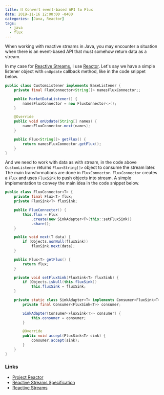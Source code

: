 ```yaml
---
title: ⛓ Convert event-based API to Flux
date: 2019-11-16 12:00:00 -0400
categories: [Java, Reactor]
tags:
  - java
  - flux
---
```


When working with reactive streams in Java, you may encounter a situation when there is an event-based API that must somehow return data as a stream.

In my case for [Reactive Streams](https://github.com/reactive-streams/reactive-streams-jvm), I use [Reactor](https://projectreactor.io/). Let's say we have a simple listener object with `onUpdate` callback method, like in the code snippet below.

```java
public class CustomListener implements BaseListener {
    private final FluxConnector<String[]> namesFluxConnector;;

    public MarketDataListener() {
        namesFluxConnector = new FluxConnector<>();
    }

    @Override
    public void onUpdate(String[] names) {
        namesFluxConnector.next(names);
    }

    public Flux<String[]> getFlux() {
        return namesFluxConnector.getFlux();
    }
}
```

And we need to work with data as with stream, in the code above `CustomListener` returns `Flux<String[]>` object to consume the stream later. The main transformations are done in `FluxConnector`. `FluxConnector` creates a `Flux` and uses `FluxSink` to push objects into stream. A simple implementation to convey the main idea in the code snippet below.

```java
public class FluxConnector<T> {
    private final Flux<T> flux;
    private FluxSink<T> fluxSink;

    public FluxConnector() {
        this.flux = Flux
            .create(new SinkAdapter<T>(this::setFluxSink))
            .share();
    }

    public void next(T data) {
        if (Objects.nonNull(fluxSink))
            fluxSink.next(data);
    }

    public Flux<T> getFlux() {
        return flux;
    }

    private void setFluxSink(FluxSink<T> fluxSink) {
        if (Objects.isNull(this.fluxSink))
            this.fluxSink = fluxSink;
    }

    private static class SinkAdapter<T> implements Consumer<FluxSink<T>> {
        private final Consumer<FluxSink<T>> consumer;

        SinkAdapter(Consumer<FluxSink<T>> consumer) {
            this.consumer = consumer;
        }

        @Override
        public void accept(FluxSink<T> sink) {
            consumer.accept(sink);
        }
    }
}
```

### Links

- [Project Reactor](https://projectreactor.io/)
- [Reactive Streams Specification](https://github.com/reactive-streams/reactive-streams-jvm)
- [Reactive Streams](http://www.reactive-streams.org/)

